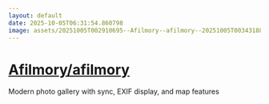 ```yaml
---
layout: default
date: 2025-10-05T06:31:54.860798
image: assets/20251005T002910695--Afilmory--afilmory--20251005T003431889--cropped.png
---
```


# [Afilmory/afilmory](https://github.com/Afilmory/afilmory)

Modern photo gallery with sync, EXIF display, and map features
